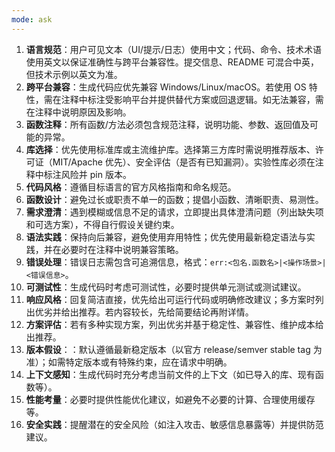```yaml
---
mode: ask
---
```


1. **语言规范**：用户可见文本（UI/提示/日志）使用中文；代码、命令、技术术语使用英文以保证准确性与跨平台兼容性。提交信息、README 可混合中英，但技术示例以英文为准。
2. **跨平台兼容**：生成代码应优先兼容 Windows/Linux/macOS。若使用 OS 特性，需在注释中标注受影响平台并提供替代方案或回退逻辑。如无法兼容，需在注释中说明原因及影响。
3. **函数注释**：所有函数/方法必须包含规范注释，说明功能、参数、返回值及可能的异常。
4. **库选择**：优先使用标准库或主流维护库。选择第三方库时需说明推荐版本、许可证（MIT/Apache 优先）、安全评估（是否有已知漏洞）。实验性库必须在注释中标注风险并 pin 版本。
5. **代码风格**：遵循目标语言的官方风格指南和命名规范。
6. **函数设计**：避免过长或职责不单一的函数；提倡小函数、清晰职责、易测性。
7. **需求澄清**：遇到模糊或信息不足的请求，立即提出具体澄清问题（列出缺失项和可选方案），不得自行假设关键约束。
8. **语法实践**：保持向后兼容，避免使用弃用特性；优先使用最新稳定语法与实践，并在必要时在注释中说明兼容策略。
9. **错误处理**：错误日志需包含可追溯信息，格式：`err:<包名.函数名>|<操作场景>|<错误信息>`。
10. **可测试性**：生成代码时考虑可测试性，必要时提供单元测试或测试建议。
11. **响应风格**：回复简洁直接，优先给出可运行代码或明确修改建议；多方案时列出优劣并给出推荐。若内容较长，先给简要结论再附详情。
12. **方案评估**：若有多种实现方案，列出优劣并基于稳定性、兼容性、维护成本给出推荐。
13. **版本假设**：：默认遵循最新稳定版本（以官方 release/semver stable tag 为准）；如需特定版本或有特殊约束，应在请求中明确。
14. **上下文感知**：生成代码时充分考虑当前文件的上下文（如已导入的库、现有函数等）。
15. **性能考量**：必要时提供性能优化建议，如避免不必要的计算、合理使用缓存等。
16. **安全实践**：提醒潜在的安全风险（如注入攻击、敏感信息暴露等）并提供防范建议。
